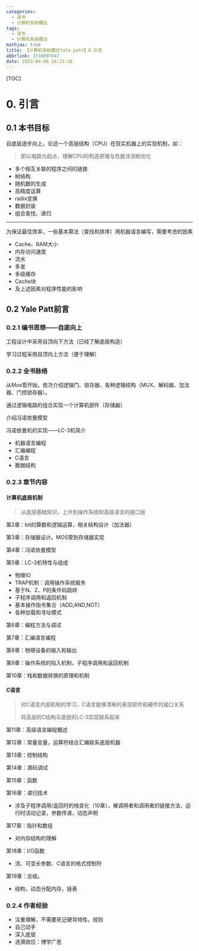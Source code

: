```yaml
---
categories:
  - 读书
  - 计算机系统概论
tags:
  - 读书
  - 计算机系统概论
mathjax: true
title: 【计算机系统概论Yale.patt】0.引言
abbrlink: 3738097647
date: 2023-04-08 16:15:16
---
```


[TOC]

<!--more-->

# 0. 引言

## 0.1 本书目标

自底层逐步向上，论述一个高层结构（CPU）在现实机器上的实现机制，如：

> 即以电路为起点，理解CPU的构造原理与性能评测和优化

- 多个相互关联的程序之间的链接
- 树结构
- 随机数的生成
- 高精度运算
- radix变换
- 数据封装
- 组合查找、递归

---

为保证最佳效率，一些基本算法（查找和排序）用机器语言编写，需要考虑的因素

- Cache、RAM大小
- 内存访问速度
- 流水
- 多发
- 多级缓存
- Cache块
- 及上述因素对程序性能的影响

## 0.2 Yale Patt前言

### 0.2.1 编书思想——自底向上

工程设计中采用自顶向下方法（已经了解底层构造）

学习过程采用自顶向上方法（便于理解）

### 0.2.2 全书脉络

从Mos管开始，依次介绍逻辑门、锁存器、各种逻辑结构（MUX、解码器、加法器、门控锁存器）。

通过逻辑电路的组合实现一个计算机部件（存储器）

介绍冯诺依曼模型

冯诺依曼机的实现——LC-3机简介

- 机器语言编程
- 汇编编程
- C语言
- 数据结构

### 0.2.3 章节内容

#### 计算机底层机制

> 从底层基础知识，上升到操作系统和高级语言的接口层

第2章：bit的算数和逻辑运算，相关结构设计（加法器）

第3章：存储器设计。MOS管到存储器实现

第4章：冯诺依曼模型

第5章：LC-3机特性与组成

- 物理IO
- TRAP机制：调用操作系统服务
- 基于N、Z、P的条件码跳转
- 子程序调用和返回机制
- 基本操作指令集合（ADD,AND,NOT）
- 各种加载和寻址模式

第6章：编程方法与调试

第7章：汇编语言编程

第8章：物理设备的输入和输出

第9章：操作系统的陷入机制，子程序调用和返回机制

第10章：栈和数据转换的原理和机制

#### C语言

> 对C语言内部机制的学习，C语言能够清晰的表现软件和硬件的接口关系
>
> 将高层的C结构与底层的LC-3实现联系起来

第11章：高级语言编程概述

第12章：常量变量，运算符结合汇编联系底层机器

第13章：控制结构

第14章：源码调试

第15章：函数

第16章：递归技术

- 涉及子程序调用/返回时的栈变化（10章），被调用者和调用者的链接方法，运行时活动记录，参数传递，动态声明

第17章：指针和数组

- 对内存结构的理解

第18章：I/O函数

- 流、可变长参数、C语言的格式控制符

第19章：总结。

- 结构，动态分配内存，链表

### 0.2.4 作者经验

- 注重理解，不需要死记硬背特性，规则
- 自己动手
- 深入底层
- 涟漪效应：博学广思



